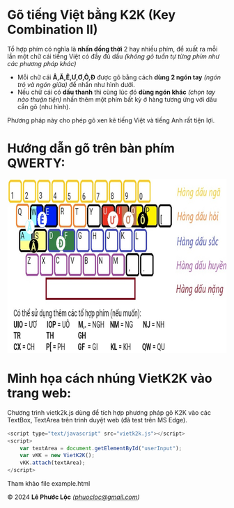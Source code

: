 # Gõ tiếng Việt bằng K2K (Key Combination II)

Tổ hợp phím có nghĩa là **nhấn đồng thời** 2 hay nhiều phím, để xuất ra mỗi lần một chữ cái tiếng Việt có đầy đủ dấu *(không gõ tuần tự từng phím như các phương pháp khác)*
- Mỗi chữ cái **Â,Ă,Ê,Ư,Ơ,Ô,Đ** được gõ bằng cách **dùng 2 ngón tay** *(ngón trỏ và ngón giữa)* để nhấn như hình dưới.
- Nếu chữ cái có **dấu thanh** thì cùng lúc đó **dùng ngón khác** *(chọn tay nào thuận tiện)* nhấn thêm một phím bất kỳ ở hàng tương ứng với dấu cần gõ (như hình).

Phương pháp này cho phép gõ xen kẽ tiếng Việt và tiếng Anh rất tiện lợi.
# Hướng dẫn gõ trên bàn phím QWERTY:
<img src="k2k_keyboard_layout.jpg" width="800" height="400"/>

# Minh họa cách nhúng VietK2K vào trang web:
Chương trình vietk2k.js dùng để tích hợp phương pháp gõ K2K vào các TextBox, TextArea trên trình duyệt web (đã test trên MS Edge).
```javascript
<script type="text/javascript" src="vietk2k.js"></script>
<script>
    var textArea = document.getElementById("userInput");
    var vKK = new VietK2K();
    vKK.attach(textArea);
</script>
```
Tham khảo file example.html

© 2024 **Lê Phước Lộc** *(phuocloc@gmail.com)*
